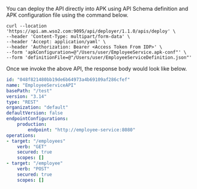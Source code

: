 You can deploy the API directly into APK using API Schema definition and APK configuration file using the command below.

```
curl --location 'https://api.am.wso2.com:9095/api/deployer/1.1.0/apis/deploy' \
--header 'Content-Type: multipart/form-data' \
--header 'Accept: application/yaml' \
--header 'Authorization: Bearer <Access Token From IDP>' \
--form 'apkConfiguration=@"/Users/user/EmployeeService.apk-conf"' \
--form 'definitionFile=@"/Users/user/EmployeeServiceDefinition.json"'
```

Once we invoke the above API, the response body would look like below.

```yaml
id: "048f821480bb19de6b64973a4b69109af286cfef"
name: "EmployeeServiceAPI"
basePath: "/test"
version: "3.14"
type: "REST"
organization: "default"
defaultVersion: false
endpointConfigurations:
    production:
        endpoint: "http://employee-service:8080"
operations:
- target: "/employees"
    verb: "GET"
    secured: true
    scopes: []
- target: "/employee"
    verb: "POST"
    secured: true
    scopes: []
```